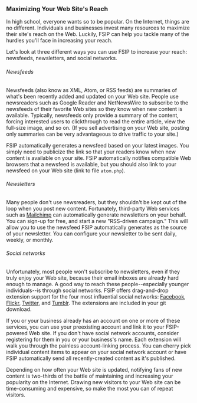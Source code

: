 ### Maximizing Your Web Site's Reach

In high school, everyone wants so to be popular. On the Internet, things are no different. Individuals and businesses invest many resources to maximize their site's reach on the Web. Luckily, FSIP can help you tackle many of the hurdles you'll face in increasing your reach.

Let's look at three different ways you can use FSIP to increase your reach: newsfeeds, newsletters, and social networks.

###### Newsfeeds

Newsfeeds (also know as XML, Atom, or RSS feeds) are summaries of what's been recently added and updated on your Web site. People use newsreaders such as Google Reader and NetNewsWire to subscribe to the newsfeeds of their favorite Web sites so they know when new content is available. Typically, newsfeeds only provide a summary of the content, forcing interested users to clickthrough to read the entire article, view the full-size image, and so on. (If you sell advertising on your Web site, posting only summaries can be very advantageous to drive traffic to your site.)

FSIP automatically generates a newsfeed based on your latest images. 
You simply need to publicize the link so that your readers know when new content is available on your site.
FSIP automatically notifies compatible Web browsers that a newsfeed is available, 
but you should also link to your newsfeed on your Web site (link to file `atom.php`). 

###### Newsletters

Many people don't use newsreaders, but they shouldn't be kept out of the loop when you post new content. Fortunately, third-party Web services such as [Mailchimp](http://www.mailchimp.com) can automatically generate newsletters on your behalf. You can sign-up for free, and start a new "RSS-driven campaign." This will allow you to use the newsfeed FSIP automatically generates as the source of your newsletter. You can configure your newsletter to be sent daily, weekly, or monthly.

###### Social networks

Unfortunately, most people won't subscribe to newsletters, even if they truly enjoy your Web site, because their email inboxes are already hard enough to manage. A good way to reach these people--especially younger individuals--is through social networks. FSIP offers drag-and-drop extension support for the four most influential social networks: [Facebook](http://www.facebook.com/), [Flickr](http://www.flickr.com/), [Twitter](http://www.twitter.com/), and [Tumblr](http://www.tumblr.com/). The extensions are included in your git download.

If you or your business already has an account on one or more of these services, you can use your preexisting account and link it to your FSIP-powered Web site. If you don't have social network accounts, consider registering for them in you or your business's name. Each extension will walk you through the painless account-linking process. You can cherry pick individual content items to appear on your social network account or have FSIP automatically send all recently-created content as it's published.

Depending on how often your Web site is updated, notifying fans of new content is two-thirds of the battle of maintaining and increasing your popularity on the Internet. Drawing new visitors to your Web site can be time-consuming and expensive, so make the most you can of repeat visitors.